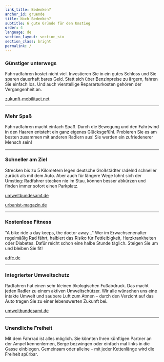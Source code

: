 ```yaml
---
link_title: Bedenken?
anchor_id: gruende
title: Noch Bedenken?
subtitle: 6 gute Gründe für den Umstieg
order: 4
language: de
section_layout: section_six
section_class: bright
permalink: /
---
```


### Günstiger unterwegs
Fahrradfahren kostet nicht viel. Investieren Sie in ein gutes Schloss und Sie sparen dauerhaft bares Geld. Statt sich über Benzinpreise zu ärgern, fahren Sie einfach los. Und auch vierstellige Repararturkosten gehören der Vergangenheit an.

<a href="http://www.zukunft-mobilitaet.net/2487/strassenverkehr/die-wahren-kosten-eines-kilometers-autofahrt/" target="_blank">zukunft-mobilitaet.net</a>

***

### Mehr Spaß
Fahrradfahren macht einfach Spaß. Durch die Bewegung und den Fahrtwind in den Haaren entsteht ein ganz eigenes Glücksgefühl. Probieren Sie es am besten zusammen mit anderen Radlern aus! Sie werden ein zufriedenerer Mensch sein!

***

### Schneller am Ziel
Strecken bis zu 5 Kilometern legen deutsche Großstädter radelnd schneller zurück als mit dem Auto. Aber auch für längere Wege lohnt sich der Umstieg: Radfahrer stecken nie im Stau, können besser abkürzen und finden immer sofort einen Parkplatz.

<a href="http://www.umweltbundesamt.de/themen/verkehr-laerm/nachhaltige-mobilitaet/radverkehr#textpart-2" target="_blank">umweltbundesamt.de</a>

<a href="http://www.urbanist-magazin.de/2015/06/das-konzept-der-effektiven-geschwindigkeit/" target="_blank">urbanist-magazin.de</a>

***

### Kostenlose Fitness
"A bike ride a day keeps, the doctor away…"
Wer im Erwachsenenalter regelmäßig Rad fährt, halbiert das Risiko für Fettleibigkeit, Herzkrankheiten oder Diabetes. Dafür reicht schon eine halbe Stunde täglich. Steigen Sie um und bleiben Sie fit!

<a href="http://www.adfc.de/gesundheit/gesund-bleiben/die-effekte-regelmaessigen-radfahrens/seite-1-die-effekte-regelmaessigen-radfahrens-8211-uebersicht" target="_blank">adfc.de</a>

***

### Integrierter Umweltschutz
Radfahren hat einen sehr kleinen ökologischen Fußabdruck. Das macht jeden Radler zu einem aktiven Umweltschützer. Wir alle wünschen uns eine intakte Umwelt und saubere Luft zum Atmen – durch den Verzicht auf das Auto tragen Sie zu einer lebenswerten Zukunft bei.

<a href="http://www.umweltbundesamt.de/themen/verkehr-laerm/nachhaltige-mobilitaet/radverkehr#textpart-4" target="_blank">umweltbundesamt.de</a>

***

### Unendliche Freiheit
Mit dem Fahrrad ist alles möglich. Sie könnten Ihren künftigen Partner an der Ampel kennenlernen, Berge bezwingen oder einfach mal links in die Gasse einbiegen. Gemeinsam oder alleine – mit jeder Kettenlänge wird die Freiheit spürbar.
